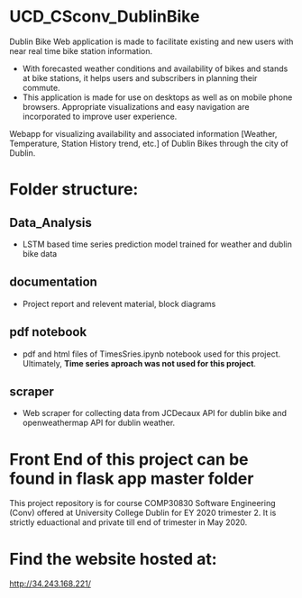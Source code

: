 # UCD_CSconv_DublinBike

Dublin Bike Web application is made to facilitate existing and new users with near real time bike station information.
 - With forecasted weather conditions and availability of bikes and stands at bike stations, it helps users and subscribers in planning their commute.
 - This application is made for use on desktops as well as on mobile phone browsers. Appropriate visualizations and easy navigation are incorporated to improve user experience.

Webapp for visualizing availability and associated information [Weather, Temperature, Station History trend,  etc.] of Dublin Bikes through the city of Dublin.

# Folder structure:

## Data_Analysis
 - LSTM based time series prediction model trained for weather and dublin bike data
## documentation
 - Project report and relevent material, block diagrams
## pdf notebook
 - pdf and html files of TimesSries.ipynb notebook used for this project. Ultimately, **Time series aproach was not used for this project**.
## scraper
 - Web scraper for collecting data from JCDecaux API for dublin bike and openweathermap API for dublin weather.  


# Front End of this project can be found in flask app master folder

This project repository is for course COMP30830 Software Engineering (Conv) offered at University College Dublin for EY 2020 trimester 2. It is strictly eduactional and private till end of trimester in May 2020.  

# Find the website hosted at:
http://34.243.168.221/
